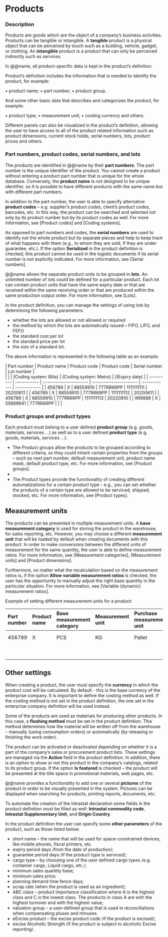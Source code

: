# Products

### Description 

*Products* are goods which are the object of a company’s business activities. Products can be tangible or intangible. A **tangible** product is a physical object that can be perceived by touch such as a building, vehicle, gadget, or clothing. An **intangible** product is a product that can only be perceived indirectly such as services. 

In @@name, all product-specific data is kept in the product’s definition. 

Product’s definition includes the information that is needed to identify the product, for example:

•	product name;
•	part number;
•	product group.

And some other basic data that describes and categorizes the product, for example:

•	product type;
•	measurement unit;
•	costing currency and others.

Different panels can also be visualized in the product’s definition, allowing the user to have access to all of the product related information such as product dimensions, current stock holds, serial numbers, lots, product prices and others.  


### Part numbers, product codes, serial numbers, and lots

The products are identified in @@name by their **part numbers**. The part number is the unique identifier of the product. You cannot create a product without entering a product part number that is unique for the whole database. Conversely, the **product name** is not designed to be unique identifier, so it is possible to have different products with the same name but with different part numbers.

In addition to the part number, the user is able to specify alternative **product codes** – e.g. supplier’s product codes, client’s product codes, barcodes, etc. In this way, the product can be searched and selected not only by its product number but by its product codes as well. For more information, see [Product codes] and [Coding systems].

As opposed to part numbers and codes, the **serial numbers** are used to identify not the whole product but its separate pieces and help to keep track of what happens with them (e.g., to whom they are sold, if they are under guarantee, etc.). If the option **Serialized** in the product definition is checked, this product cannot be used in the logistic documents if its serial number is not explicitly indicated. For more information, see [Serial numbers].

@@name allows the separate product units to be grouped in **lots**. An unlimited number of lots could be defined for a particular product. Each lot can contain product units that have the same expiry date or that are received within the same receiving order or that are produced within the same production output order. For more information, see [Lots]. 

In the product definition, you can manage the settings of using lots by determining the following parameters:
- whether the lots are allowed or not allowed or required
- the method by which the lots are automatically issued – FIFO, LIFO, and FEFO
- the standard cost per lot
- the standard price per lot
- the size of a standard lot. 

The above information is represented in the following table as an example:

| Part number | Product name | Product code            | Product code            | Serial number | Lot number    |   
|             |              | (Coding system: Billa)  | (Coding system: Metro)  |               |(Expiry date)  |
| :---------  | :----------- | :---------------------- | :---------------------- | :------------ | :------------ |
| 456789      | X            | 88559910                | 777RR69PP               | 1111111111    | 20200611      |
| 456789      | X            | 88559910                | 777RR69PP               | 1111111112    | 20200611      |
| 456789      | X            | 88559910                | 777RR69PP               | 1111111113    | 20220810      |
| 999888      | X            | 55889941                | 777RR69PP               |               |               |

### Product groups and product types

Each product must belong to a user defined **product group** (e.g. goods, materials, services …) as well as to a user defined **product type** (e.g. goods, materials, services …):

- The Product groups allow the products to be grouped according to different criteria, so they could inherit certain properties from the groups – such as next part number, default measurement unit, product name mask, default product type, etc. For more information, see [Product groups].
- 
- The Product types provide the functionality of creating different automatizations for a certain product type - e.g., you can set whether the products of a certain type are allowed to be serviced, shipped, stocked, etc. For more information, see [Product types].

## Measurement units

The products can be presented in multiple measurement units. A **base measurement category** is used for storing the product in the warehouse, for sales reporting, etc. However, you may choose a different **measurement unit** that will be loaded by default when creating documents with this product. In order to make conversions between the different units of measurement for the same quantity, the user is able to define measurement ratios. For more information, see [Measurement categories], [Measurement units] and [Product dimensions].

Furthermore, no matter what the recalculation based on the measurement ratios is, if the option **Allow variable measurement ratios** is checked, the user has the opportunity to manually adjust the right base quantity in the particular situation. For more information, see [Variable (dynamic) measurement ratios].

Example of setting different measurement units for a product:

| Part number | Product name | Base measurement category | Measurement unit | Purchase measurement unit  | Product dimension |   
| :---------  | :----------- | :------------------------ | :--------------- | :------------------------- | :---------------- |
| 456789      | X            | PCS                       | KG               | Pallet                     | 5 kg = 1 PCS      |
|             |              |                           |                  |                            | 1 pallet = 10 PCS |


## Other settings

When creating a product, the user must specify the **currency** in which the product cost will be calculated. By default - this is the base currency of the enterprise company.
It is important to define the costing method as well. If the costing method is not set in the product definition, the one set in the enterprise company definition will be used instead.  

Some of the products are used as materials for producing other products. In this case, a **flushing method** must be set in the product definition. This method determines how the material will be written off from the warehouse – manually (using consumption orders) or automatically (by releasing or finishing the work order).

The product can be activated or deactivated depending on whether it is a part of the company’s sales or procurement product lists. These settings are managed via the **Active** field in the product definition. In addition, there is an option to show or not this product in the company’s catalogs, related to its product group. If the option **Is featured** is checked – the product will be presented at the title space in promotional materials, web pages, etc.

@@name provides a functionality to add one or several **pictures** of the product in order to be visually presented in the system. Pictures can be displayed when searching for products, printing reports, documents, etc.

To automate the creation of the Intrastat declaration some fields in the product definition must be filled as well:  **Intrastat commodity code**, **Intrastat Supplementary Unit**, and **Origin Country**.

In the product definition the user can specify some **other parameters** of the product, such as those listed below:

- short name – the name that will be used for space-constrained devices, like mobile phones, fiscal printers, etc.
- expiry period days /from the date of production/;
- guarantee period days /if the product type is serviced/;
- cargo type – by choosing one of the user defined cargo types /e.g. container cargo, Liquid cargo, etc./;
- minimum sales quantity base;
- minimum sales price;
- planning demand time fence days;
- scrap rate /when the product is used as an ingredient/;
- ABC class – product importance classification where A is the highest class and C is the lowest class. The products in class A are with the highest turnover and with the highest value; 
- valuation group – a user-defined group that is used in reconciliations when compensating pluses and minuses.
- eExcise product – the excise product code /if the product is excised/;
- excise Alcoholic Strength /if the product is subject to alcoholic Excise reporting/.
